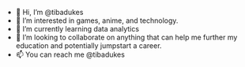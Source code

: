 - 👋 Hi, I’m @tibadukes
- 👀 I’m interested in games, anime, and technology.
- 🌱 I’m currently learning data analytics
- 💞️ I’m looking to collaborate on anything that can help me further my education and potentially jumpstart a career.
- 📫 You can reach me @tibadukes

<!---
tibadukes/tibadukes is a ✨ special ✨ repository because its `README.md` (this file) appears on your GitHub profile.
You can click the Preview link to take a look at your changes.
--->
